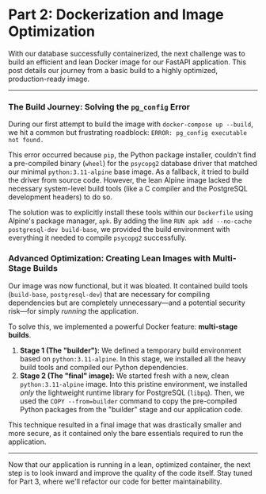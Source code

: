 # Part 2: Dockerization and Image Optimization

With our database successfully containerized, the next challenge was to build an efficient and lean Docker image for our FastAPI application. This post details our journey from a basic build to a highly optimized, production-ready image.

---

### The Build Journey: Solving the `pg_config` Error

During our first attempt to build the image with `docker-compose up --build`, we hit a common but frustrating roadblock: `ERROR: pg_config executable not found.`

This error occurred because `pip`, the Python package installer, couldn't find a pre-compiled binary (`wheel`) for the `psycopg2` database driver that matched our minimal `python:3.11-alpine` base image. As a fallback, it tried to build the driver from source code. However, the lean Alpine image lacked the necessary system-level build tools (like a C compiler and the PostgreSQL development headers) to do so.

The solution was to explicitly install these tools within our `Dockerfile` using Alpine's package manager, `apk`. By adding the line `RUN apk add --no-cache postgresql-dev build-base`, we provided the build environment with everything it needed to compile `psycopg2` successfully.

### Advanced Optimization: Creating Lean Images with Multi-Stage Builds

Our image was now functional, but it was bloated. It contained build tools (`build-base`, `postgresql-dev`) that are necessary for compiling dependencies but are completely unnecessary—and a potential security risk—for simply *running* the application.

To solve this, we implemented a powerful Docker feature: **multi-stage builds**.

1.  **Stage 1 (The "builder"):** We defined a temporary build environment based on `python:3.11-alpine`. In this stage, we installed all the heavy build tools and compiled our Python dependencies.
2.  **Stage 2 (The "final" image):** We started fresh with a new, clean `python:3.11-alpine` image. Into this pristine environment, we installed *only* the lightweight runtime library for PostgreSQL (`libpq`). Then, we used the `COPY --from=builder` command to copy the pre-compiled Python packages from the "builder" stage and our application code.

This technique resulted in a final image that was drastically smaller and more secure, as it contained only the bare essentials required to run the application.

---

Now that our application is running in a lean, optimized container, the next step is to look inward and improve the quality of the code itself. Stay tuned for Part 3, where we'll refactor our code for better maintainability.
